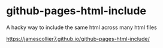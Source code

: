 # github-pages-html-include
A hacky way to include the same html across many html files

https://jamescollier7.github.io/github-pages-html-include/
